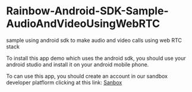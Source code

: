 # Rainbow-Android-SDK-Sample-AudioAndVideoUsingWebRTC
sample using android sdk to make audio and video calls using web RTC stack


To install this app demo which uses the android sdk, you should use your android studio and install it on your android mobile phone.

To can use this app, you should create an account in our sandbox developer platflorm clicking at this link:
[Sanbox](https://web-sandbox.openrainbow.com)
